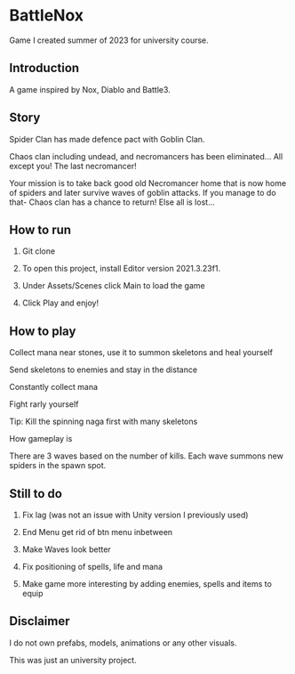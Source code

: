 # BattleNox
Game I created summer of 2023 for university course.

## Introduction

A game inspired by Nox, Diablo and Battle3.

## Story

Spider Clan has made defence pact with Goblin Clan.

Chaos clan including undead, and necromancers has been eliminated... All except you! The last necromancer! 

Your mission is to take back good old Necromancer home that is now home of spiders and later survive waves of goblin attacks. If you manage to do that- Chaos clan has a chance to return! Else all is lost...

## How to run

1. Git clone
   
2. To open this project, install Editor version 2021.3.23f1.

3. Under Assets/Scenes click Main to load the game
   
4. Click Play and enjoy! 
   
## How to play

Collect mana near stones, use it to summon skeletons and heal yourself

Send skeletons to enemies and stay in the distance

Constantly collect mana

Fight rarly yourself

Tip: Kill the spinning naga first with many skeletons

How gameplay is

There are 3 waves based on the number of kills. Each wave summons new spiders in the spawn spot.

## Still to do

1. Fix lag (was not an issue with Unity version I previously used)

2. End Menu get rid of btn menu inbetween

3. Make Waves look better

4. Fix positioning of spells, life and mana

5. Make game more interesting by adding enemies, spells and items to equip

## Disclaimer

I do not own prefabs, models, animations or any other visuals.

This was just an university project.
